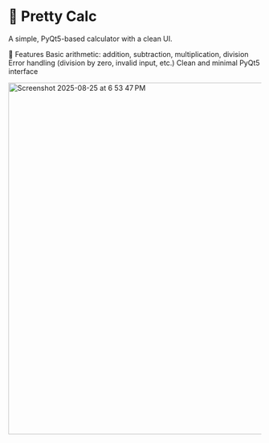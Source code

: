 # 🧮 Pretty Calc
A simple, PyQt5-based calculator with a clean UI.

🚀 Features
Basic arithmetic: addition, subtraction, multiplication, division
Error handling (division by zero, invalid input, etc.)
Clean and minimal PyQt5 interface

<img width="988" height="700" alt="Screenshot 2025-08-25 at 6 53 47 PM" src="https://github.com/user-attachments/assets/6dba47b7-d663-427d-9603-86ca170fdc63" />
